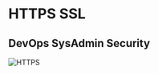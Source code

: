 <h1>HTTPS SSL</h2>
<h2>DevOps SysAdmin Security</h2>

![HTTPS](https://github.com/anthonyosigbe/alx-system_engineering-devops/assets/45193993/387f28b5-f0ea-41cf-b907-170ee3cb11b1)
